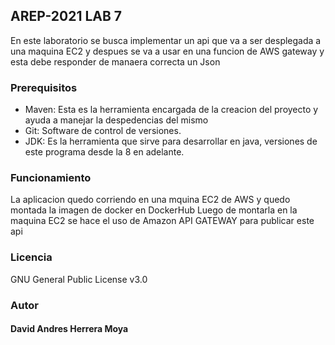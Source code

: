 ## AREP-2021 LAB 7

En este laboratorio se busca implementar un api que va a ser desplegada a una maquina EC2 y despues se va a usar en una funcion de AWS gateway 
y esta debe responder de manaera correcta un Json


### Prerequisitos

- Maven: Esta es la herramienta encargada de la creacion del proyecto y ayuda a manejar la despedencias del mismo
- Git: Software de control de versiones.
- JDK: Es la herramienta que sirve para desarrollar en java, versiones de este programa desde la 8 en adelante.

### Funcionamiento 

La aplicacion quedo corriendo en una mquina EC2 de AWS y quedo montada la imagen de docker en DockerHub
Luego de montarla en la maquina EC2 se hace el uso de Amazon API GATEWAY para publicar este api

### Licencia
GNU General Public License v3.0 

### Autor 

#### David Andres Herrera Moya 
